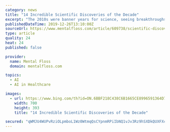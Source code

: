 ```yaml
---
category: news
title: "14 Incredible Scientific Discoveries of the Decade"
excerpt: "The 2010s were banner years for science, seeing breakthroughs in everything from human evolution and disease treatment to space and artificial intelligence. Here are 14 of the greatest scientific ... the HIV Prevention Trials Network discovered that antiretroviral therapy (ART) for people infected with HIV also drastically reduced transmission ..."
publishedDateTime: 2019-12-26T13:10:00Z
sourceUrl: https://www.mentalfloss.com/article/609738/scientific-discoveries-2010s
type: article
quality: 24
heat: 24
published: false

provider:
  name: Mental Floss
  domain: mentalfloss.com

topics:
  - AI
  - AI in Healthcare

images:
  - url: https://www.bing.com/th?id=ON.6BBF218C438C6B1665CE8996591364D7
    width: 700
    height: 393
    title: "14 Incredible Scientific Discoveries of the Decade"

secured: "qWMJU4WUPvRziOLpmboL1Wz0WtmqQsCYpnmRPiIbNQ1vJv3Rz9hSXDkQUXFXcUZW+Zlt9pjnD9YbpP1E9s5hLoN8nWY6QlCm49q+GDhwBs+ToZFNlMPfd7fXdP7OwgiqsaFcnDRF5zjfkgW2KllTSH0aaXt4bGcIwb9GOgT7gb3VfBcbKi6AMtbOOSUt8vKclLZwSi3RN8sHD/EWGYpPexXItTlzMJ1RntWnKSR7slSMgttn9Vjo158ZVuPNF7euJIQuP1LgjtTkio1UJT1fGA==;35aDphjZWlgow4TppJ4NXw=="
---
```


